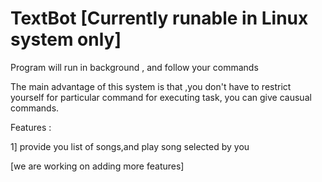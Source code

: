 # TextBot    [Currently runable in Linux system only]

Program will run in background , and follow your commands

The main advantage of this system is that ,you don't have to restrict yourself for particular command for executing task, you can give causual commands.

Features :

1] provide you list of songs,and play song selected by you 

 [we are working on adding more features]
